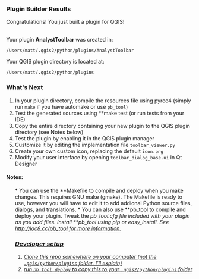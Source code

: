 ### Plugin Builder Results

Congratulations! You just built a plugin for QGIS!<br/><br />

Your plugin **AnalystToolbar** was created in:

```
/Users/matt/.qgis2/python/plugins/AnalystToolbar
```

Your QGIS plugin directory is located at:

```
/Users/matt/.qgis2/python/plugins
```

### What's Next

1. In your plugin directory, compile the resources file using pyrcc4 (simply run `make` if you have automake or use `pb_tool`)
1. Test the generated sources using **make test (or run tests from your IDE)
1. Copy the entire directory containing your new plugin to the QGIS plugin directory (see Notes below)
1. Test the plugin by enabling it in the QGIS plugin manager
1. Customize it by editing the implementation file `toolbar_viewer.py`
1. Create your own custom icon, replacing the default `icon.png`
1. Modify your user interface by opening `toolbar_dialog_base.ui` in Qt Designer

#### Notes:
<ul>
* You can use the **Makefile to compile and deploy when you
        make changes. This requires GNU make (gmake). The Makefile is ready to use, however you 
        will have to edit it to add addional Python source files, dialogs, and translations.
* You can also use **pb_tool to compile and deploy your plugin. Tweak the <i>pb_tool.cfg file included with your plugin as you add files. Install **pb_tool using 
        <i>pip or <i>easy_install. See <a href="http://loc8.cc/pb_tool">http://loc8.cc/pb_tool for more information.



### Developer setup

1. Clone this repo somewhere on your computer (not the `.qgis/python/plugins` folder. I'll explain)
2. run `pb_tool deploy` to copy this to your `.qgis2/python/plugins` folder